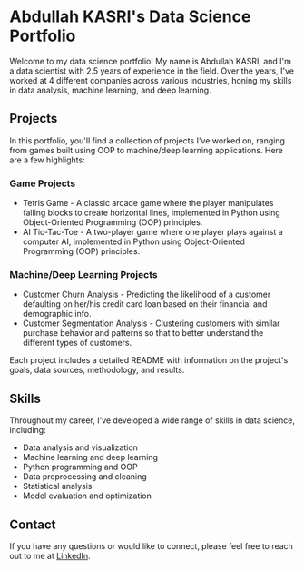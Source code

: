 # Abdullah KASRI's Data Science Portfolio

Welcome to my data science portfolio! My name is Abdullah KASRI, and I'm a data scientist with 2.5 years of experience in the field. Over the years, I've worked at 4 different companies across various industries, honing my skills in data analysis, machine learning, and deep learning.

## Projects

In this portfolio, you'll find a collection of projects I've worked on, ranging from games built using OOP to machine/deep learning applications. Here are a few highlights:

### Game Projects

- Tetris Game - A classic arcade game where the player manipulates falling blocks to create horizontal lines, implemented in Python using Object-Oriented Programming (OOP) principles.
- AI Tic-Tac-Toe - A two-player game where one player plays against a computer AI, implemented in Python using Object-Oriented Programming (OOP) principles.

### Machine/Deep Learning Projects

- Customer Churn Analysis - Predicting the likelihood of a customer defaulting on her/his credit card loan based on their financial and demographic info.
- Customer Segmentation Analysis - Clustering customers with similar purchase behavior and patterns so that to better understand the different types of customers.

Each project includes a detailed README with information on the project's goals, data sources, methodology, and results.

## Skills

Throughout my career, I've developed a wide range of skills in data science, including:

- Data analysis and visualization
- Machine learning and deep learning
- Python programming and OOP
- Data preprocessing and cleaning
- Statistical analysis
- Model evaluation and optimization

## Contact

If you have any questions or would like to connect, please feel free to reach out to me at [LinkedIn](https://www.linkedin.com/in/abdullah-kasri/).
